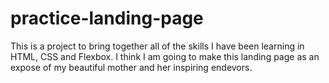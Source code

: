 # practice-landing-page
This is a project to bring together all of the skills I have been learning in HTML, CSS and Flexbox. 
I think I am going to make this landing page as an expose of my beautiful mother and her inspiring endevors. 